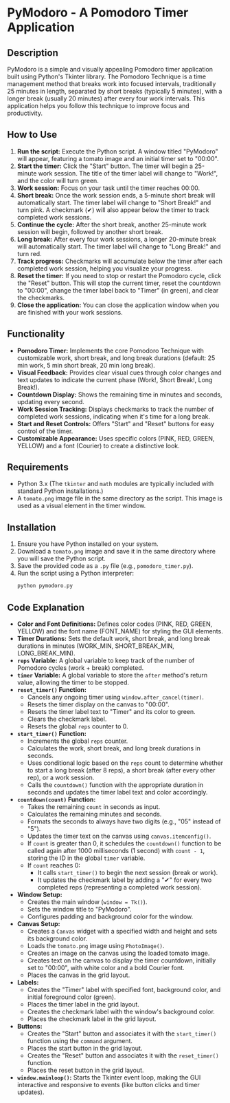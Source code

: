 # PyModoro - A Pomodoro Timer Application

## Description

PyModoro is a simple and visually appealing Pomodoro timer application built using Python's Tkinter library. The Pomodoro Technique is a time management method that breaks work into focused intervals, traditionally 25 minutes in length, separated by short breaks (typically 5 minutes), with a longer break (usually 20 minutes) after every four work intervals. This application helps you follow this technique to improve focus and productivity.

## How to Use

1.  **Run the script:** Execute the Python script. A window titled "PyModoro" will appear, featuring a tomato image and an initial timer set to "00:00".
2.  **Start the timer:** Click the "Start" button. The timer will begin a 25-minute work session. The title of the timer label will change to "Work!", and the color will turn green.
3.  **Work session:** Focus on your task until the timer reaches 00:00.
4.  **Short break:** Once the work session ends, a 5-minute short break will automatically start. The timer label will change to "Short Break!" and turn pink. A checkmark (✔) will also appear below the timer to track completed work sessions.
5.  **Continue the cycle:** After the short break, another 25-minute work session will begin, followed by another short break.
6.  **Long break:** After every four work sessions, a longer 20-minute break will automatically start. The timer label will change to "Long Break!" and turn red.
7.  **Track progress:** Checkmarks will accumulate below the timer after each completed work session, helping you visualize your progress.
8.  **Reset the timer:** If you need to stop or restart the Pomodoro cycle, click the "Reset" button. This will stop the current timer, reset the countdown to "00:00", change the timer label back to "Timer" (in green), and clear the checkmarks.
9.  **Close the application:** You can close the application window when you are finished with your work sessions.

## Functionality

* **Pomodoro Timer:** Implements the core Pomodoro Technique with customizable work, short break, and long break durations (default: 25 min work, 5 min short break, 20 min long break).
* **Visual Feedback:** Provides clear visual cues through color changes and text updates to indicate the current phase (Work!, Short Break!, Long Break!).
* **Countdown Display:** Shows the remaining time in minutes and seconds, updating every second.
* **Work Session Tracking:** Displays checkmarks to track the number of completed work sessions, indicating when it's time for a long break.
* **Start and Reset Controls:** Offers "Start" and "Reset" buttons for easy control of the timer.
* **Customizable Appearance:** Uses specific colors (PINK, RED, GREEN, YELLOW) and a font (Courier) to create a distinctive look.

## Requirements

* Python 3.x (The `tkinter` and `math` modules are typically included with standard Python installations.)
* A `tomato.png` image file in the same directory as the script. This image is used as a visual element in the timer window.

## Installation

1.  Ensure you have Python installed on your system.
2.  Download a `tomato.png` image and save it in the same directory where you will save the Python script.
3.  Save the provided code as a `.py` file (e.g., `pomodoro_timer.py`).
4.  Run the script using a Python interpreter:
    ```bash
    python pymodoro.py
    ```

## Code Explanation

* **Color and Font Definitions:** Defines color codes (PINK, RED, GREEN, YELLOW) and the font name (FONT\_NAME) for styling the GUI elements.
* **Timer Durations:** Sets the default work, short break, and long break durations in minutes (WORK\_MIN, SHORT\_BREAK\_MIN, LONG\_BREAK\_MIN).
* **`reps` Variable:** A global variable to keep track of the number of Pomodoro cycles (work + break) completed.
* **`timer` Variable:** A global variable to store the `after` method's return value, allowing the timer to be stopped.
* **`reset_timer()` Function:**
    * Cancels any ongoing timer using `window.after_cancel(timer)`.
    * Resets the timer display on the canvas to "00:00".
    * Resets the timer label text to "Timer" and its color to green.
    * Clears the checkmark label.
    * Resets the global `reps` counter to 0.
* **`start_timer()` Function:**
    * Increments the global `reps` counter.
    * Calculates the work, short break, and long break durations in seconds.
    * Uses conditional logic based on the `reps` count to determine whether to start a long break (after 8 reps), a short break (after every other rep), or a work session.
    * Calls the `countdown()` function with the appropriate duration in seconds and updates the timer label text and color accordingly.
* **`countdown(count)` Function:**
    * Takes the remaining `count` in seconds as input.
    * Calculates the remaining minutes and seconds.
    * Formats the seconds to always have two digits (e.g., "05" instead of "5").
    * Updates the timer text on the canvas using `canvas.itemconfig()`.
    * If `count` is greater than 0, it schedules the `countdown()` function to be called again after 1000 milliseconds (1 second) with `count - 1`, storing the ID in the global `timer` variable.
    * If `count` reaches 0:
        * It calls `start_timer()` to begin the next session (break or work).
        * It updates the checkmark label by adding a "✔" for every two completed reps (representing a completed work session).
* **Window Setup:**
    * Creates the main window (`window = Tk()`).
    * Sets the window title to "PyModoro".
    * Configures padding and background color for the window.
* **Canvas Setup:**
    * Creates a `Canvas` widget with a specified width and height and sets its background color.
    * Loads the `tomato.png` image using `PhotoImage()`.
    * Creates an image on the canvas using the loaded tomato image.
    * Creates text on the canvas to display the timer countdown, initially set to "00:00", with white color and a bold Courier font.
    * Places the canvas in the grid layout.
* **Labels:**
    * Creates the "Timer" label with specified font, background color, and initial foreground color (green).
    * Places the timer label in the grid layout.
    * Creates the checkmark label with the window's background color.
    * Places the checkmark label in the grid layout.
* **Buttons:**
    * Creates the "Start" button and associates it with the `start_timer()` function using the `command` argument.
    * Places the start button in the grid layout.
    * Creates the "Reset" button and associates it with the `reset_timer()` function.
    * Places the reset button in the grid layout.
* **`window.mainloop()`:** Starts the Tkinter event loop, making the GUI interactive and responsive to events (like button clicks and timer updates).
